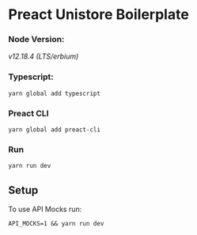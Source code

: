 # Preact Unistore Boilerplate

### Node Version:

_v12.18.4 (LTS/erbium)_

### Typescript:

`yarn global add typescript`

### Preact CLI
`yarn global add preact-cli`

### Run

`yarn run dev`

## Setup

To use API Mocks run:

`API_MOCKS=1 && yarn run dev`
